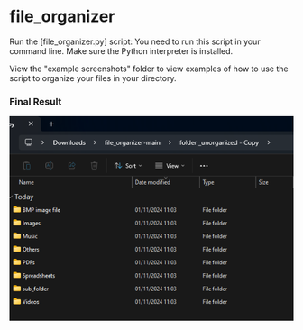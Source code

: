 # file_organizer

Run the [file_organizer.py] script: You need to run this script in your command line. Make sure the Python interpreter is installed.

View the "example screenshots" folder to view examples of how to use the script to organize your files in your directory.

### Final Result

 ![Analysis](<example_screenshots/step6_view_organized_file_with_additional_folder.png>)
